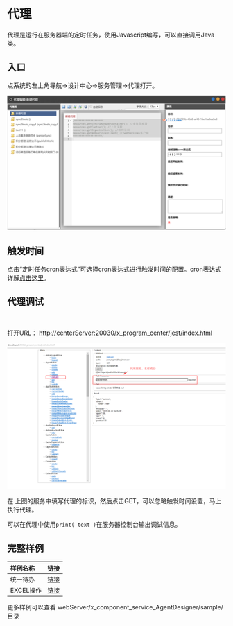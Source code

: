 # 代理

代理是运行在服务器端的定时任务，使用Javascript编写，可以直接调用Java类。

## 入口

点系统的左上角导航-&gt;设计中心-&gt;服务管理-&gt;代理打开。

![](../../.gitbook/assets/qq-tu-pian-20190818120532.png)

## 触发时间

点击“定时任务cron表达式”可选择cron表达式进行触发时间的配置。cron表达式详解[点击这里](http://www.o2oa.net/x_component_Template/widget/$CronPicker/cron_express_description.html)。



## 代理调试 <a id="jie-kou-tiao-shi"></a>

‌

打开URL： [http://centerServer:20030/x\_program\_center/jest/index.html](http://dev.o2oa.net:20030/x_program_center/jest/index.html#)​

![](../../.gitbook/assets/qq-tu-pian-20190823160633.png)

在 上图的服务中填写代理的标识，然后点击GET，可以忽略触发时间设置，马上执行代理。

可以在代理中使用`print( text )`在服务器控制台输出调试信息。

## 完整样例

| 样例名称 | 链接 |
| :--- | :--- |
| 统一待办 | ​[链接](http://www.o2oa.net/x_component_service_AgentDesigner/sample/sync2todo_UnifiedWorkbench.js) |
| EXCEL操作 | [链接](http://www.o2oa.net/x_component_service_AgentDesigner/sample/ImportPersonFormExcel.js) |

更多样例可以查看 webServer/x\_component\_service\_AgentDesigner/sample/目录

